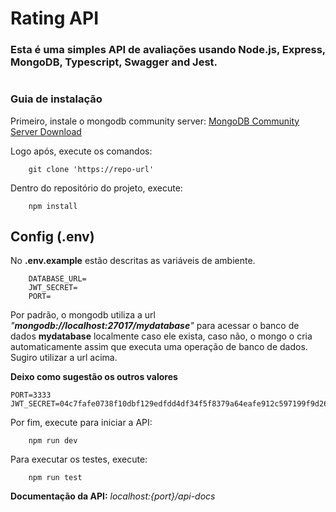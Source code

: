 # Rating API


### Esta é uma simples API de avaliações usando Node.js, Express, MongoDB, Typescript, Swagger and Jest.

#
### Guia de instalação

Primeiro, instale o mongodb community server: [MongoDB Community Server Download](https://www.mongodb.com/try/download/community-kubernetes-operator)

Logo após, execute os comandos:
``` 
    git clone 'https://repo-url'
```

Dentro do repositório do projeto, execute: 
``` 
    npm install
```

## Config (.env)

No **.env.example** estão descritas as variáveis de ambiente. 
``` 
    DATABASE_URL=
    JWT_SECRET=
    PORT=
```
Por padrão, o mongodb utiliza a url *"**mongodb://localhost:27017/mydatabase**"* para acessar o banco de dados **mydatabase** localmente caso ele exista, caso não, o mongo o cria automaticamente assim que executa uma operação de banco de dados. Sugiro utilizar a url acima. 

**Deixo como sugestão os outros valores**
```
PORT=3333
JWT_SECRET=04c7fafe0738f10dbf129edfdd4df34f5f8379a64eafe912c597199f9d266701
```

Por fim, execute para iniciar a API: 

``` 
    npm run dev
```

Para executar os testes, execute: 
``` 
    npm run test
```

**Documentação da API:** *localhost:{port}/api-docs*
